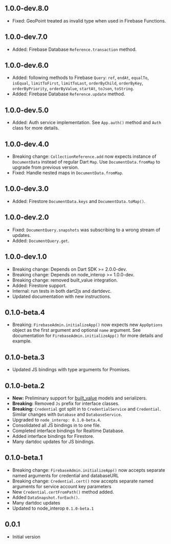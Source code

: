 ## 1.0.0-dev.8.0

- Fixed: GeoPoint treated as invalid type when used in Firebase Functions.

## 1.0.0-dev.7.0

- Added: Firebase Database `Reference.transaction` method.

## 1.0.0-dev.6.0

- Added: following methods to Firebase `Query`: `ref`, `endAt`, `equalTo`,
  `isEqual`, `limitToFirst`, `limitToLast`, `orderByChild`, `orderByKey`,
  `orderByPriority`, `orderByValue`, `startAt`, `toJson`, `toString`.
- Added: Firebase Database `Reference.update` method.

## 1.0.0-dev.5.0

- Added: Auth service implementation. See `App.auth()` method and `Auth` class
  for more details.

## 1.0.0-dev.4.0

- Breaking change: `CollectionReference.add` now expects instance of
  `DocumentData` instead of regular Dart `Map`. Use `DocumentData.fromMap` to
  upgrade from previous version.
- Fixed: Handle nested maps in `DocumentData.fromMap`.

## 1.0.0-dev.3.0

- Added: Firestore `DocumentData.keys` and `DocumentData.toMap()`.

## 1.0.0-dev.2.0

- Fixed: `DocumentQuery.snapshots` was subscribing to a wrong stream of updates.
- Added: `DocumentQuery.get`.

## 1.0.0-dev.1.0

- Breaking change: Depends on Dart SDK >= 2.0.0-dev.
- Breaking change: Depends on node_interop >= 1.0.0-dev.
- Breaking change: removed built_value integration.
- Added: Firestore support.
- Internal: run tests in both dart2js and dartdevc.
- Updated documentation with new instructions.

## 0.1.0-beta.4

- Breaking: `FirebaseAdmin.initializeApp()` now expects new `AppOptions`
    object as the first argument and optional `name` argument. See documentation
    for `FirebaseAdmin.initializeApp()` for more details and example.

## 0.1.0-beta.3

- Updated JS bindings with type arguments for Promises.

## 0.1.0-beta.2

- **New:** Preliminary support for [built_value](https://pub.dartlang.org/packages/built_value) models and serializers.
- **Breaking:** Removed `Js` prefix for interface classes.
- **Breaking:** `Credential` got split in to `CredentialService` and
  `Credential`. Similar changes with `Database` and `DatabaseService`.
- Upgraded to `node_interop: 0.1.0-beta.4`.
- Consolidated all JS bindings in to one file.
- Completed interface bindings for Realtime Database.
- Added interface bindings for Firestore.
- Many dartdoc updates for JS bindings.

## 0.1.0-beta.1

- Breaking change: `FirebaseAdmin.initializeApp()` now accepts separate named
    arguments for credential and databaseURL
- Breaking change: `Credential.cert()` now accepts separate named arguments
    for service account key parameters
- New `Credential.certFromPath()` method added.
- Added `DataSnapshot.forEach()`.
- Many dartdoc updates
- Updated to node_interop `0.1.0-beta.1`

## 0.0.1

- Initial version
